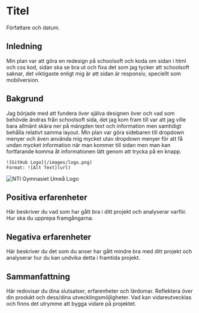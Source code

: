 # Titel

Författare och datum.

## Inledning

Min plan var att göra en redesign på schoolsoft och koda om sidan i html och css kod, sidan ska se bra ut och fixa det som jag tycker att schoolsoft saknar, det viktigaste enligt mig är att sidan är responsiv, speciellt som mobilversion.

## Bakgrund

Jag började med att fundera över själva designen över och vad som behövde ändras från schoolsoft sida, det jag kom fram till var att jag ville bara allmänt skära ner på mängden text och information men samtidigt behålla relativt samma layout. Min plan var göra sidebaren till dropdown menyer och även använda mig mycket utav dropdown menyer för att få undan mycket information när man kommer till sidan men man kan fortfarande komma åt informationen lätt genom att trycka på en knapp. 

```
![GitHub Logo](/images/logo.png)
Format: ![Alt Text](url)
```

![NTI Gymnasiet Umeå Logo](https://raw.githubusercontent.com/jensnti/Webbprojekt/master/mallar/nti_logo_white_umea.svg)

## Positiva erfarenheter

Här beskriver du vad som har gått bra i ditt projekt och analyserar varför. Hur ska du upprepa framgångarna.

## Negativa erfarenheter

Här beskriver du det som du anser har gått mindre bra med ditt projekt och analyserar hur du kan undvika detta i framtida projekt.

## Sammanfattning

Här redovisar du dina slutsatser, erfarenheter och lärdomar. Reflektera över din produkt och dess/dina utvecklingsmöjligheter.
Vad kan vidareutvecklas och finns det utrymme att bygga vidare på projektet.
